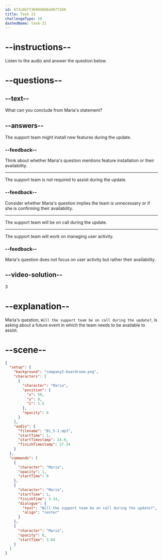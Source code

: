 ```yaml
---
id: 673c0bf736904660a9077269
title: Task 21
challengeType: 19
dashedName: task-21
---
```

<!-- (Audio) Maria: Will the support team be on call during the update? -->

# --instructions--

Listen to the audio and answer the question below.

# --questions--

## --text--

What can you conclude from Maria's statement?

## --answers--

The support team might install new features during the update.

### --feedback--

Think about whether Maria's question mentions feature installation or their availability.

---

The support team is not required to assist during the update.

### --feedback--

Consider whether Maria's question implies the team is unnecessary or if she is confirming their availability.

---

The support team will be on call during the update.

---

The support team will work on managing user activity.

### --feedback--

Maria's question does not focus on user activity but rather their availability.

## --video-solution--

3

# --explanation--

Maria's question, `Will the support team be on call during the update?`, is asking about a future event in which the team needs to be available to assist. 

# --scene--

```json
{
  "setup": {
    "background": "company2-boardroom.png",
    "characters": [
      {
        "character": "Maria",
        "position": {
          "x": 50,
          "y": 0,
          "z": 1.5
        },
        "opacity": 0
      }
    ],
    "audio": {
      "filename": "B1_5-1.mp3",
      "startTime": 1,
      "startTimestamp": 24.9,
      "finishTimestamp": 27.34
    }
  },
  "commands": [
    {
      "character": "Maria",
      "opacity": 1,
      "startTime": 0
    },
    {
      "character": "Maria",
      "startTime": 1,
      "finishTime": 3.34,
      "dialogue": {
        "text": "Will the support team be on call during the update?",
        "align": "center"
      }
    },
    {
      "character": "Maria",
      "opacity": 0,
      "startTime": 3.84
    }
  ]
}
```
